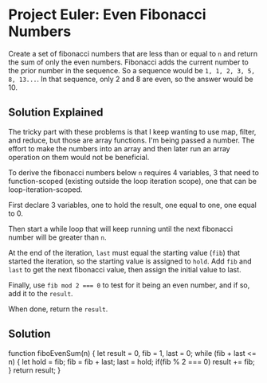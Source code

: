 # Project Euler: Even Fibonacci Numbers

Create a set of fibonacci numbers that are less than or equal to `n` and return the sum of only the even numbers. Fibonacci adds the current number to the prior number in the sequence. So a sequence would be `1, 1, 2, 3, 5, 8, 13...`. In that sequence, only 2 and 8 are even, so the answer would be 10. 

## Solution Explained

The tricky part with these problems is that I keep wanting to use map, filter, and reduce, but those are array functions. I'm being passed a number. The effort to make the numbers into an array and then later run an array operation on them would not be beneficial.

To derive the fibonacci numbers below `n` requires 4 variables, 3 that need to function-scoped (existing outside the loop iteration scope), one that can be loop-iteration-scoped.

First declare 3 variables, one to hold the result, one equal to one, one equal to 0.

Then start a while loop that will keep running until the next fibonacci number will be greater than `n`.

At the end of the iteration, `last` must equal the starting value (`fib`) that started the iteration, so the starting value is assigned to `hold`. Add `fib` and `last` to get the next fibonacci value, then assign the initial value to last.

Finally, use `fib mod 2 === 0` to test for it being an even number, and if so, add it to the `result`. 

When done, return the `result`.

## Solution
function fiboEvenSum(n) {
  let result = 0, fib = 1, last = 0;
  while (fib + last <= n) {
    let hold = fib;
    fib = fib + last;
    last = hold;
    if(fib % 2 === 0) result += fib;
  }
    return result;
}